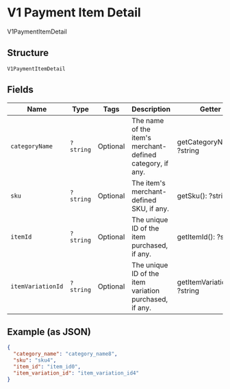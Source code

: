 
# V1 Payment Item Detail

V1PaymentItemDetail

## Structure

`V1PaymentItemDetail`

## Fields

| Name | Type | Tags | Description | Getter | Setter |
|  --- | --- | --- | --- | --- | --- |
| `categoryName` | `?string` | Optional | The name of the item's merchant-defined category, if any. | getCategoryName(): ?string | setCategoryName(?string categoryName): void |
| `sku` | `?string` | Optional | The item's merchant-defined SKU, if any. | getSku(): ?string | setSku(?string sku): void |
| `itemId` | `?string` | Optional | The unique ID of the item purchased, if any. | getItemId(): ?string | setItemId(?string itemId): void |
| `itemVariationId` | `?string` | Optional | The unique ID of the item variation purchased, if any. | getItemVariationId(): ?string | setItemVariationId(?string itemVariationId): void |

## Example (as JSON)

```json
{
  "category_name": "category_name8",
  "sku": "sku4",
  "item_id": "item_id0",
  "item_variation_id": "item_variation_id4"
}
```

